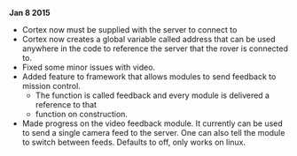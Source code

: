 **Jan 8 2015**
* Cortex now must be supplied with the server to connect to
* Cortex now creates a global variable called address that can be used anywhere in the code to reference the server that the rover is connected to.
* Fixed some minor issues with video.
* Added feature to framework that allows modules to send feedback to mission control. 
	* The function is called feedback and every module is delivered a reference to that 
	* function on construction.
* Made progress on the video feedback module. It currently can be used to send a 
	single camera feed to the server. One can also tell the module to switch 
	between feeds. Defaults to off, only works on linux.